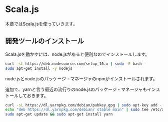 # Scala.js

本章ではScala.jsを使っていきます。

## 開発ツールのインストール

Scala.jsを動かすには、node.jsがあると便利なのでインストールします。

```bash
curl -sL https://deb.nodesource.com/setup_10.x | sudo -E bash -
sudo apt-get install -y nodejs
```

node.jsとnode.jsのパッケージ・マネージャのnpmがインストールされます。

追加で、yarnと言う最近の流行りのnode.jsのパッケージ・マネージャもインストールしておきます。

```bash
curl -sL https://dl.yarnpkg.com/debian/pubkey.gpg | sudo apt-key add -
echo "deb https://dl.yarnpkg.com/debian/ stable main" | sudo tee /etc/apt/sources.list.d/yarn.list
sudo apt-get update && sudo apt-get install yarn
```
